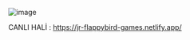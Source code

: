 ![image](https://github.com/pave5866/FlappyBird/assets/49350752/a6c6fa3a-8d3a-41d6-a6db-fadb42953790)

CANLI HALİ : https://jr-flappybird-games.netlify.app/
